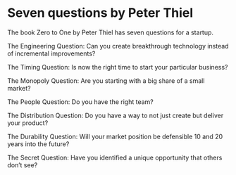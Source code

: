 # Seven questions by Peter Thiel

The book Zero to One by Peter Thiel has seven questions for a startup.

The Engineering Question: Can you create breakthrough technology instead of incremental improvements?

The Timing Question: Is now the right time to start your particular business?

The Monopoly Question: Are you starting with a big share of a small market?

The People Question: Do you have the right team?

The Distribution Question: Do you have a way to not just create but deliver your product?

The Durability Question: Will your market position be defensible 10 and 20 years into the future?

The Secret Question: Have you identified a unique opportunity that others don’t see?